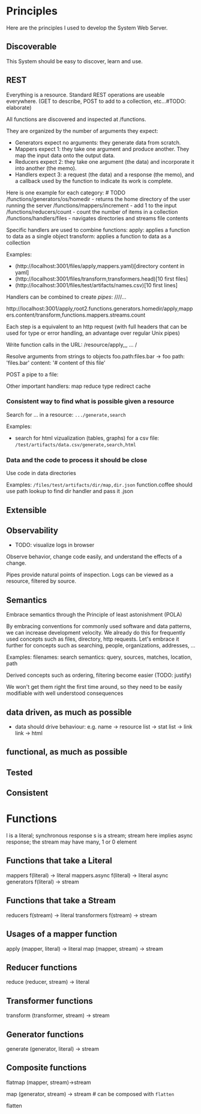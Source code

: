 # Principles

Here are the principles I used to develop the System Web Server.

## Discoverable

This System should be easy to discover, learn and use.


## REST

Everything is a resource.  Standard REST operations are useable everywhere. (GET to describe, POST to add to a collection, etc...#TODO: elaborate)

All functions are discovered and inspected at /functions.

They are organized by the number of arguments they expect:

  * Generators expect no arguments: they generate data from scratch.
  * Mappers expect 1: they take one argument and produce another.  They map the input data onto the output data.
  * Reducers expect 2: they take one argument (the data) and incorporate it into another (the memo).
  * Handlers expect 3: a request (the data) and a response (the memo), and a callback used by the function to indicate its work is complete.

Here is one example for each category:  # TODO
  /functions/generators/os/homedir    - returns the home directory of the user running the server
  /functions/mappers/increment        - add 1 to the input
  /functions/reducers/count           - count the number of items in a collection
  /functions/handlers/files           - navigates directories and streams file contents

Specific handlers are used to combine functions:
  apply: applies a function to data as a single object
  transform: applies a function to data as a collection

Examples:
  - (http://localhost:3001/files/apply,mappers.yaml)[directory content in yaml]
  - (http://localhost:3001/files/transform,transformers.head)[10 first files]
  - (http://localhost:3001/files/test/artifacts/names.csv)[10 first lines]


Handlers can be combined to create _pipes_:
  /<resource>/<handler>/<handler>/...

  http://localhost:3001/apply,root2.functions.generators.homedir/apply,mappers.content/transform,functions.mappers.streams.count

  Each step is a equivalent to an http request (with full headers that can be used for type or error handling, an advantage over regular Unix pipes)

Write function calls in the URL:
  /resource/apply,<function>,<argument>, ... /

Resolve arguments from strings to objects
  foo.path:files.bar
  ->
  foo
    path: 'files.bar'
    content: '# content of this file'

POST a pipe to a file:


Other important handlers:
  map
  reduce
  type
  redirect
  cache

### Consistent way to find what is possible given a resource

Search for ... in a resource:  `.../generate,search`

Examples:
- search for html vizualization (tables, graphs) for a csv file: `/test/artifacts/data.csv/generate,search,html`

### Data and the code to process it should be close

Use code in data directories

Examples:
`/files/test/artifacts/dir/map,dir.json`
function.coffee should use path lookup to find dir handler and pass it .json


## Extensible

## Observability

  - TODO: visualize logs in browser

Observe behavior, change code easily, and understand the effects of a change.

Pipes provide natural points of inspection.
Logs can be viewed as a resource, filtered by source.


## Semantics

Embrace semantics through the Principle of least astonishment (POLA)

By embracing conventions for commonly used software and data patterns, we can
increase development velocity.  We already do this for frequently used concepts
such as files, directory, http requests.  Let's embrace it further for concepts
such as searching, people, organizations, addresses, ...

Examples:
  filenames:
  search semantics: query, sources, matches, location, path

Derived concepts such as ordering, filtering become easier (TODO: justify)

We won't get them right the first time around, so they need to be easily modifiable
with well understood consequences

## data driven, as much as possible

- data should drive behaviour: e.g. name -> resource list -> stat list -> link link -> html


## functional, as much as possible

## Tested

## Consistent


# Functions

  l is a literal; synchronous response
  s is a stream; stream here implies async response; the stream may have many, 1 or 0 element

## Functions that take a Literal

  mappers        f(literal) -> literal
  mappers.async  f(literal) -> literal async
  generators     f(literal) -> stream

## Functions that take a Stream

  reducers       f(stream) -> literal
  transformers   f(stream) -> stream

## Usages of a mapper function
  apply     (mapper, literal)   -> literal
  map       (mapper, stream)    -> stream

## Reducer functions
  reduce    (reducer, stream) -> literal

## Transformer functions
  transform (transformer, stream) -> stream

## Generator functions
  generate  (generator, literal) -> stream

## Composite functions

  flatmap (mapper, stream)->stream

  map   (generator, stream)  -> stream   # can be composed with `flatten`

  flatten
